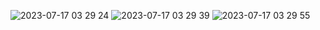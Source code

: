 
![2023-07-17 03 29 24](https://github.com/htet-oo/Housing_Assessment-/assets/58355434/e0fd0e02-f530-486c-9822-0e973f12d438)
![2023-07-17 03 29 39](https://github.com/htet-oo/Housing_Assessment-/assets/58355434/dd3c2d4f-57cb-48eb-9a4b-c8810893d097)
![2023-07-17 03 29 55](https://github.com/htet-oo/Housing_Assessment-/assets/58355434/3a3bd877-77c7-4b47-80b6-4ea71538fc77)
